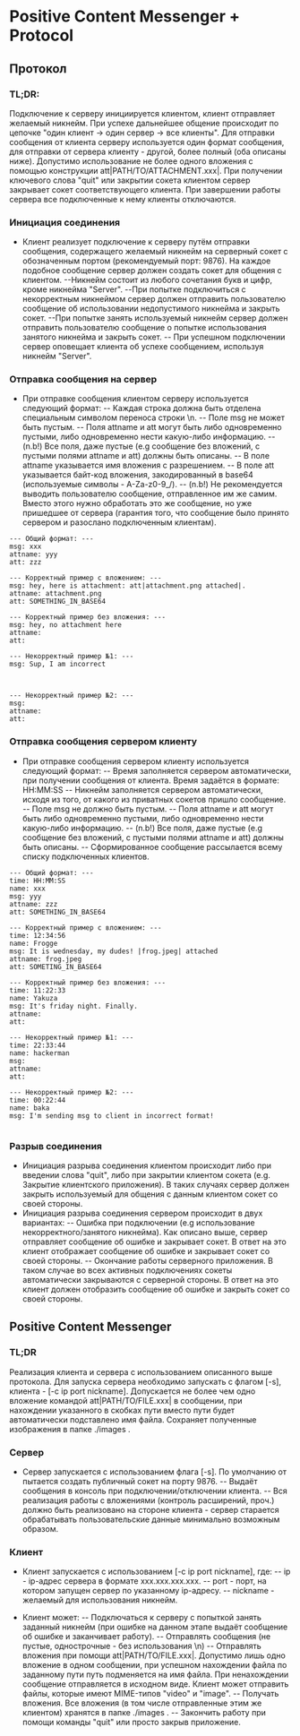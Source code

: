# Positive Content Messenger + Protocol

## Протокол

### TL;DR: 
Подключение к серверу инициируется клиентом, клиент отправляет желаемый никнейм. При успехе дальнейшее общение происходит по цепочке "один клиент -> один сервер -> все клиенты". Для отправки сообщения от клиента серверу используется один формат сообщения, для отправки от сервера клиенту - другой, более полный (оба описаны ниже). Допустимо использование не более одного вложения с помощью конструкции att|PATH/TO/ATTACHMENT.xxx|. При получении ключевого слова "quit" или закрытии сокета клиентом сервер закрывает сокет соответствующего клиента. При завершении работы сервера все подключенные к нему клиенты отключаются. 


### Инициация соединения
- Клиент реализует подключение к серверу путём отправки сообщения, содержащего желаемый никнейм на серверный сокет с обозначенным портом (рекомендуемый порт: 9876). На каждое подобное сообщение сервер должен создать сокет для общения с клиентом.
--Никнейм состоит из любого сочетания букв и цифр, кроме никнейма "Server". 
--При попытке подключиться с некорректным никнеймом сервер должен отправить пользователю сообщение об использовании недопустимого никнейма и закрыть сокет.
--При попытке занять используемый никнейм сервер должен отправить пользователю сообщение о попытке использования занятого никнейма и закрыть сокет.
-- При успешном подключении сервер оповещает клиента об успехе сообщением, используя никнейм "Server".

### Отправка сообщения на сервер
- При отправке сообщения клиентом серверу используется следующий формат:
-- Каждая строка должна быть отделена специальным символом переноса строки \n.
-- Поле msg не может быть пустым.
-- Поля attname и att могут быть либо одновременно пустыми, либо одновременно нести какую-либо информацию.
-- (n.b!) Все поля, даже пустые (e.g сообщение без вложений, с пустыми полями attname и att) должны быть описаны.
-- В поле attname указывается имя вложения с разрешением. 
-- В поле att указывается байт-код вложения, закодированный в base64 (используемые символы - A-Za-z0-9_/).
-- (n.b!) Не рекомендуется выводить пользователю сообщение, отправленное им же самим. Вместо этого нужно обработать это же сообщение, но уже пришедшее от сервера (гарантия того, что сообщение было принято сервером и разослано подключенным клиентам).
```
--- Общий формат: ---
msg: xxx
attname: yyy
att: zzz

--- Корректный пример с вложением: ---
msg: hey, here is attachment: att|attachment.png attached|.
attname: attachment.png
att: SOMETHING_IN_BASE64

--- Корректный пример без вложения: ---
msg: hey, no attachment here
attname: 
att: 

--- Некорректный пример №1: ---
msg: Sup, I am incorrect



--- Некорректный пример №2: ---
msg: 
attname: 
att: 
```

### Отправка сообщения сервером клиенту

- При отправке сообщения сервером клиенту используется следующий формат:
-- Время заполняется сервером автоматически, при получении сообщения от клиента. Время задаётся в формате: HH:MM:SS
-- Никнейм заполняется сервером автоматически, исходя из того, от какого из приватных сокетов пришло сообщение.
-- Поле msg не должно быть пустым.
-- Поля attname и att могут быть либо одновременно пустыми, либо одновременно нести какую-либо информацию.
-- (n.b!) Все поля, даже пустые (e.g сообщение без вложений, с пустыми полями attname и att) должны быть описаны.
-- Сформированное сообщение рассылается всему списку подключенных клиентов.
```
--- Общий формат: ---
time: HH:MM:SS
name: xxx
msg: yyy
attname: zzz
att: SOMETHING_IN_BASE64

--- Корректный пример с вложением: ---
time: 12:34:56
name: Frogge
msg: It is wednesday, my dudes! |frog.jpeg| attached
attname: frog.jpeg
att: SOMETING_IN_BASE64

--- Корректный пример без вложения: ---
time: 11:22:33
name: Yakuza
msg: It's friday night. Finally.
attname: 
att: 

--- Некорректный пример №1: ---
time: 22:33:44
name: hackerman
msg: 
attname: 
att: 

--- Некорректный пример №2: ---
time: 00:22:44
name: baka
msg: I'm sending msg to client in incorrect format!


```

### Разрыв соединения

- Инициация разрыва соединения клиентом происходит либо при введении слова "quit", либо при закрытии клиентом сокета (e.g. Закрытие клиентского приложения). В таких случаях сервер должен закрыть используемый для общения с данным клиентом сокет со своей стороны.
- Инициация разрыва соединения сервером происходит в двух вариантах:
-- Ошибка при подключении (e.g использование некорректного/занятого никнейма). Как описано выше, сервер отправляет сообщение об ошибке и закрывает сокет. В ответ на это клиент отображает сообщение об ошибке и закрывает сокет со своей стороны.
-- Окончание работы серверного приложения. В таком случае во всех активных подключениях сокеты автоматически закрываются с серверной стороны. В ответ на это клиент должен отобразить сообщение об ошибке и закрыть сокет со своей стороны.

## Positive Content Messenger

### TL;DR

Реализация клиента и сервера с использованием описанного выше протокола. Для запуска сервера необходимо запускать с флагом [-s], клиента - [-c ip port nickname]. Допускается не более чем одно вложение командой att|PATH/TO/FILE.xxx| в сообщении, при нахождении указанного в скобках пути вместо пути будет автоматически подставлено имя файла. Сохраняет полученные изображения в папке ./images .

### Сервер

- Сервер запускается с использованием флага [-s]. По умолчанию от пытается создать публичный сокет на порту 9876.
-- Выдаёт сообщения в консоль при подключении/отключении клиента.
-- Вся реализация работы с вложениями (контроль расширений, проч.) должно быть реализовано на стороне клиента - сервер старается обрабатывать пользовательские данные минимально возможным образом.

### Клиент

- Клиент запускается с использованием [-c ip port nickname], где:
-- ip - ip-адрес сервера в формате xxx.xxx.xxx.xxx.
-- port - порт, на котором запущен сервер по указанному ip-адресу.
-- nickname - желаемый для использования никнейм.

- Клиент может:
-- Подключаться к серверу с попыткой занять заданный никнейм (при ошибке на данном этапе выдаёт сообщение об ошибке и заканчивает работу).
-- Отправлять сообщения (не пустые, однострочные - без использования \n)
-- Отправлять вложения при помощи att|PATH/TO/FILE.xxx|. Допустимо лишь одно вложение в одном сообщении, при успешном нахождении файла по заданному пути путь подменяется на имя файла. При ненахождении сообщение отправляется в исходном виде. Клиент может отправить файлы, которые имеют MIME-типов "video" и "image".
-- Получать вложения. Все вложения (в том числе отправленные этим же клиентом) хранятся в папке ./images .
-- Закончить работу при помощи команды "quit" или просто закрыв приложение.
















